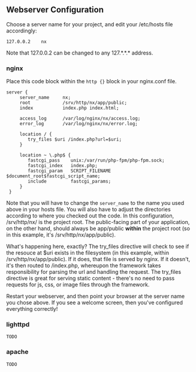 ## Webserver Configuration

Choose a server name for your project, and edit your
/etc/hosts file accordingly:

    127.0.0.2    nx

Note that 127.0.0.2 can be changed to any 127.\*.\*.\* address.

### nginx

Place this code block within the `http {}` block
in your nginx.conf file.

	server {
	     server_name     nx;
	     root            /srv/http/nx/app/public;
	     index           index.php index.html;

	     access_log      /var/log/nginx/nx/access.log;
	     error_log       /var/log/nginx/nx/error.log;

	     location / {
            try_files $uri /index.php?url=$uri;
	     }

	     location ~ \.php$ {
            fastcgi_pass    unix:/var/run/php-fpm/php-fpm.sock;
            fastcgi_index   index.php;
            fastcgi_param   SCRIPT_FILENAME $document_root$fastcgi_script_name;
            include         fastcgi_params;
	     }
	 }


Note that you will have to change the `server_name` to
the name you used above in your hosts file.  You will also 
have to adjust the directories according to where you checked 
out the code.  In this configuration, /srv/http/nx/ is the 
project root.  The public-facing part of your application, 
on the other hand, should always be app/public **within** the 
project root (so in this example, it's /srv/http/nx/app/public).

What's happening here, exactly?  The try\_files directive will check
to see if the resouce at $uri exists in the filesystem (in this
example, within /srv/http/nx/app/public).  If it does, that file is
served by nginx.  If it doesn't, it's then routed to /index.php,
whereupon the framework takes responsibility for parsing the url
and handling the request.  The try\_files directive is great for 
serving static content - there's no need to pass requests for
js, css, or image files through the framework.

Restart your webserver, and then point your browser at the server name 
you chose above.  If you see a welcome screen, then you've configured 
everything correctly!

### lighttpd

    TODO

### apache

    TODO

